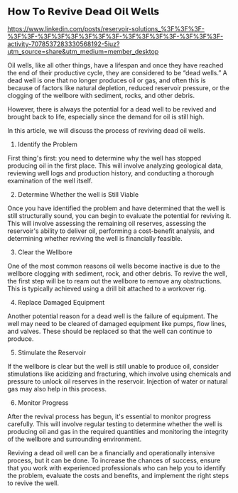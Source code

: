 ## 𝗛𝗼𝘄 𝗧𝗼 𝗥𝗲𝘃𝗶𝘃𝗲 𝗗𝗲𝗮𝗱 𝗢𝗶𝗹 𝗪𝗲𝗹𝗹𝘀
https://www.linkedin.com/posts/reservoir-solutions_%3F%3F%3F-%3F%3F-%3F%3F%3F%3F%3F%3F-%3F%3F%3F%3F-%3F%3F%3F-activity-7078537283330568192-5iuz?utm_source=share&utm_medium=member_desktop

Oil wells, like all other things, have a lifespan and once they have reached the end of their productive cycle, they are considered to be “dead wells.” A dead well is one that no longer produces oil or gas, and often this is because of factors like natural depletion, reduced reservoir pressure, or the clogging of the wellbore with sediment, rocks, and other debris.

However, there is always the potential for a dead well to be revived and brought back to life, especially since the demand for oil is still high.

In this article, we will discuss the process of reviving dead oil wells.

1. Identify the Problem

First thing's first: you need to determine why the well has stopped producing oil in the first place. This will involve analyzing geological data, reviewing well logs and production history, and conducting a thorough examination of the well itself.

2. Determine Whether the well is Still Viable

Once you have identified the problem and have determined that the well is still structurally sound, you can begin to evaluate the potential for reviving it. This will involve assessing the remaining oil reserves, assessing the reservoir's ability to deliver oil, performing a cost-benefit analysis, and determining whether reviving the well is financially feasible.

3. Clear the Wellbore

One of the most common reasons oil wells become inactive is due to the wellbore clogging with sediment, rock, and other debris. To revive the well, the first step will be to ream out the wellbore to remove any obstructions. This is typically achieved using a drill bit attached to a workover rig.

4. Replace Damaged Equipment

Another potential reason for a dead well is the failure of equipment. The well may need to be cleared of damaged equipment like pumps, flow lines, and valves. These should be replaced so that the well can continue to produce.

5. Stimulate the Reservoir

If the wellbore is clear but the well is still unable to produce oil, consider stimulations like acidizing and fracturing, which involve using chemicals and pressure to unlock oil reserves in the reservoir. Injection of water or natural gas may also help in this process.

6. Monitor Progress

After the revival process has begun, it's essential to monitor progress carefully. This will involve regular testing to determine whether the well is producing oil and gas in the required quantities and monitoring the integrity of the wellbore and surrounding environment.

Reviving a dead oil well can be a financially and operationally intensive process, but it can be done. To increase the chances of success, ensure that you work with experienced professionals who can help you to identify the problem, evaluate the costs and benefits, and implement the right steps to revive the well.

